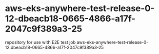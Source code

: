 # aws-eks-anywhere-test-release-0-12-dbeacb18-0665-4866-a17f-2047c9f389a3-25
repository for use with E2E test job aws-eks-anywhere-test-release-0-12:dbeacb18-0665-4866-a17f-2047c9f389a3-25
